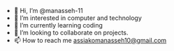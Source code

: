 - 👋 Hi, I’m @manasseh-11
- 👀 I’m interested in computer and technology 
- 🌱 I’m currently learning coding
- 💞️ I’m looking to collaborate on projects.
- 📫 How to reach me assiakomanasseh10@gmail.com


<!---
manasseh-11/manasseh-11 is a ✨ special ✨ repository because its `README.md` (this file) appears on your GitHub profile.
You can click the Preview link to take a look at your changes.
--->
